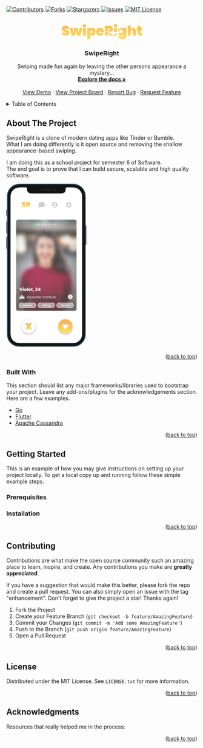 <div id="top"></div>

[![Contributors][contributors-shield]][contributors-url]
[![Forks][forks-shield]][forks-url]
[![Stargazers][stars-shield]][stars-url]
[![Issues][issues-shield]][issues-url]
[![MIT License][license-shield]][license-url]

<!-- PROJECT LOGO -->
<br />
<div align="center">
  <a href="https://github.com/Luka-Spa/SwipeRight">
    <img src="img/SwipeRight_Logo.png " alt="Logo" width="212" height="40">
  </a>

  <h3 align="center">SwipeRight</h3>

  <p align="center">
    Swiping made fun again by leaving the other persons appearance a mystery...
    <br />
    <a href="https://github.com/Luka-Spa/SwipeRight/wiki"><strong>Explore the docs »</strong></a>
    <br />
    <br />
    <a href="https://github.com/Luka-Spa/SwipeRight">View Demo</a>
    ·
    <a href="https://trello.com/b/NQ6xU4Hq/swiperight">View Project Board</a>
    .
    <a href="https://github.com/Luka-Spa/SwipeRight/issues">Report Bug</a>
    ·
    <a href="https://github.com/Luka-Spa/SwipeRight/issues">Request Feature</a>

  </p>
</div>

<!-- TABLE OF CONTENTS -->
<details>
  <summary>Table of Contents</summary>
  <ol>
    <li>
      <a href="#about-the-project">About The Project</a>
      <ul>
        <li><a href="#built-with">Built With</a></li>
      </ul>
    </li>
    <li>
      <a href="#getting-started">Getting Started</a>
      <ul>
        <li><a href="#prerequisites">Prerequisites</a></li>
        <li><a href="#installation">Installation</a></li>
      </ul>
    </li>
    <li><a href="#contributing">Contributing</a></li>
    <li><a href="#license">License</a></li>
    <li><a href="#contact">Contact</a></li>
    <li><a href="#acknowledgments">Acknowledgments</a></li>
  </ol>
</details>

<!-- ABOUT THE PROJECT -->

## About The Project

SwipeRight is a clone of modern dating apps like Tinder or Bumble. <br>
What I am doing differently is it open source and removing the shallow appearance-based swiping. <br>

I am doing this as a school project for semester 6 of Software.<br>
The end goal is to prove that I can build secure, scalable and high quality software.

<a href="https://github.com/Luka-Spa/SwipeRight">
    <img src="img/SwipeRight_Screen_Swipe.png" alt="Screenshot" width="211" height="429">
  </a>

<p align="right">(<a href="#top">back to top</a>)</p>

### Built With

This section should list any major frameworks/libraries used to bootstrap your project. Leave any add-ons/plugins for the acknowledgements section. Here are a few examples.

- [Go](https://go.dev/)
- [Flutter](https://flutter.dev/)
- [Apache Cassandra](https://cassandra.apache.org/)

<p align="right">(<a href="#top">back to top</a>)</p>

<!-- GETTING STARTED -->

## Getting Started

This is an example of how you may give instructions on setting up your project locally.
To get a local copy up and running follow these simple example steps.

### Prerequisites

### Installation

<p align="right">(<a href="#top">back to top</a>)</p>

<!-- CONTRIBUTING -->

## Contributing

Contributions are what make the open source community such an amazing place to learn, inspire, and create. Any contributions you make are **greatly appreciated**.

If you have a suggestion that would make this better, please fork the repo and create a pull request. You can also simply open an issue with the tag "enhancement".
Don't forget to give the project a star! Thanks again!

1. Fork the Project
2. Create your Feature Branch (`git checkout -b feature/AmazingFeature`)
3. Commit your Changes (`git commit -m 'Add some AmazingFeature'`)
4. Push to the Branch (`git push origin feature/AmazingFeature`)
5. Open a Pull Request

<p align="right">(<a href="#top">back to top</a>)</p>

<!-- LICENSE -->

## License

Distributed under the MIT License. See `LICENSE.txt` for more information.

<p align="right">(<a href="#top">back to top</a>)</p>

## Acknowledgments

Resources that really helped me in the process:

<p align="right">(<a href="#top">back to top</a>)</p>

<!-- MARKDOWN LINKS & IMAGES -->
<!-- https://www.markdownguide.org/basic-syntax/#reference-style-links -->

[contributors-shield]: https://img.shields.io/github/contributors/Luka-Spa/SwipeRight?color=blue&style=for-the-badge
[contributors-url]: https://github.com/Luka-Spa/SwipeRight/graphs/contributors
[forks-shield]: https://img.shields.io/github/forks/Luka-Spa/SwipeRight?style=for-the-badge
[forks-url]: https://github.com/Luka-Spa/SwipeRight/network/members
[stars-shield]: https://img.shields.io/github/stars/Luka-Spa/SwipeRight?style=for-the-badge
[stars-url]: https://github.com/Luka-Spa/SwipeRight/stargazers
[issues-shield]: https://img.shields.io/github/issues/Luka-Spa/SwipeRight?style=for-the-badge
[issues-url]: https://github.com/Luka-Spa/SwipeRight/issues
[license-shield]: https://img.shields.io/github/license/Luka-Spa/SwipeRight?style=for-the-badge
[license-url]: https://github.com/Luka-Spa/SwipeRight/blob/main/LICENSE
